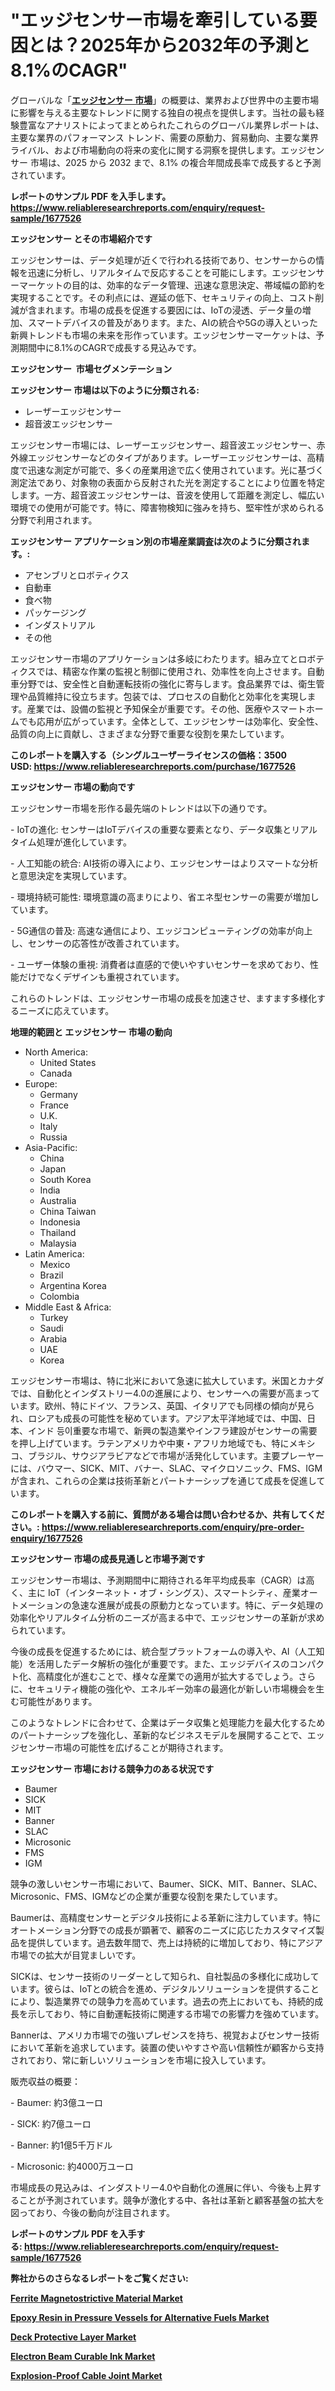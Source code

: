 <p><h1>"エッジセンサー市場を牽引している要因とは？2025年から2032年の予測と8.1%のCAGR"</h1></p><p>グローバルな「<a href="https://www.reliableresearchreports.com/edge-sensor-r1677526?utm_campaign=107&utm_medium=6&utm_source=Github&utm_content=ia&utm_term=05022025&utm_id=edge-sensor"><strong>エッジセンサー 市場</strong></a>」の概要は、業界および世界中の主要市場に影響を与える主要なトレンドに関する独自の視点を提供します。当社の最も経験豊富なアナリストによってまとめられたこれらのグローバル業界レポートは、主要な業界のパフォーマンス トレンド、需要の原動力、貿易動向、主要な業界ライバル、および市場動向の将来の変化に関する洞察を提供します。エッジセンサー 市場は、2025 から 2032 まで、8.1% の複合年間成長率で成長すると予測されています。</p>
<p><strong>レポートのサンプル PDF を入手します。</strong><strong><a href="https://www.reliableresearchreports.com/enquiry/request-sample/1677526?utm_campaign=107&utm_medium=6&utm_source=Github&utm_content=ia&utm_term=05022025&utm_id=edge-sensor">https://www.reliableresearchreports.com/enquiry/request-sample/1677526</a></strong></p>
<p><strong>エッジセンサー とその市場紹介です</strong></p>
<p><p>エッジセンサーは、データ処理が近くで行われる技術であり、センサーからの情報を迅速に分析し、リアルタイムで反応することを可能にします。エッジセンサーマーケットの目的は、効率的なデータ管理、迅速な意思決定、帯域幅の節約を実現することです。その利点には、遅延の低下、セキュリティの向上、コスト削減が含まれます。市場の成長を促進する要因には、IoTの浸透、データ量の増加、スマートデバイスの普及があります。また、AIの統合や5Gの導入といった新興トレンドも市場の未来を形作っています。エッジセンサーマーケットは、予測期間中に8.1%のCAGRで成長する見込みです。</p><strong><a href="|AUTHORITHY_DOMAIN_URL|?utm_campaign=107&utm_medium=6&utm_source=Github&utm_content=ia&utm_term=05022025&utm_id=edge-sensor"></a></strong></p>
<p><strong>エッジセンサー&nbsp;</strong><strong>&nbsp;市場セグメンテーション</strong></p>
<p><strong>エッジセンサー 市場は以下のように分類される:</strong>&nbsp;</p>
<p><ul><li>レーザーエッジセンサー</li><li>超音波エッジセンサー</li></ul></p>
<p><p>エッジセンサー市場には、レーザーエッジセンサー、超音波エッジセンサー、赤外線エッジセンサーなどのタイプがあります。レーザーエッジセンサーは、高精度で迅速な測定が可能で、多くの産業用途で広く使用されています。光に基づく測定法であり、対象物の表面から反射された光を測定することにより位置を特定します。一方、超音波エッジセンサーは、音波を使用して距離を測定し、幅広い環境での使用が可能です。特に、障害物検知に強みを持ち、堅牢性が求められる分野で利用されます。</p></p>
<p><strong> エッジセンサー アプリケーション別の市場産業調査は次のように分類されます。:</strong></p>
<p><ul><li>アセンブリとロボティクス</li><li>自動車</li><li>食べ物</li><li>パッケージング</li><li>インダストリアル</li><li>その他</li></ul></p>
<p><p>エッジセンサー市場のアプリケーションは多岐にわたります。組み立てとロボティクスでは、精密な作業の監視と制御に使用され、効率性を向上させます。自動車分野では、安全性と自動運転技術の強化に寄与します。食品業界では、衛生管理や品質維持に役立ちます。包装では、プロセスの自動化と効率化を実現します。産業では、設備の監視と予知保全が重要です。その他、医療やスマートホームでも応用が広がっています。全体として、エッジセンサーは効率化、安全性、品質の向上に貢献し、さまざまな分野で重要な役割を果たしています。</p></p>
<p><strong>このレポートを購入する（シングルユーザーライセンスの価格：3500 USD:</strong><strong>&nbsp;<a href="https://www.reliableresearchreports.com/purchase/1677526?utm_campaign=107&utm_medium=6&utm_source=Github&utm_content=ia&utm_term=05022025&utm_id=edge-sensor">https://www.reliableresearchreports.com/purchase/1677526</a></strong></p>
<p><strong>エッジセンサー 市場の動向です</strong></p>
<p><p>エッジセンサー市場を形作る最先端のトレンドは以下の通りです。</p><p>- IoTの進化: センサーはIoTデバイスの重要な要素となり、データ収集とリアルタイム処理が進化しています。</p><p>- 人工知能の統合: AI技術の導入により、エッジセンサーはよりスマートな分析と意思決定を実現しています。</p><p>- 環境持続可能性: 環境意識の高まりにより、省エネ型センサーの需要が増加しています。</p><p>- 5G通信の普及: 高速な通信により、エッジコンピューティングの効率が向上し、センサーの応答性が改善されています。</p><p>- ユーザー体験の重視: 消費者は直感的で使いやすいセンサーを求めており、性能だけでなくデザインも重視されています。</p><p>これらのトレンドは、エッジセンサー市場の成長を加速させ、ますます多様化するニーズに応えています。</p></p>
<p><strong>地理的範囲と エッジセンサー 市場の動向</strong></p>
<p><ul>
    <li>
        North America:
        <ul>
            <li>United States</li>
            <li>Canada</li>
        </ul>
    </li>
    <li>
        Europe:
        <ul>
            <li>Germany</li>
            <li>France</li>
            <li>U.K.</li>
            <li>Italy</li>
            <li>Russia</li>
        </ul>
    </li>
    <li>
        Asia-Pacific:
        <ul>
            <li>China</li>
            <li>Japan</li>
            <li>South Korea</li>
            <li>India</li>
            <li>Australia</li>
            <li>China Taiwan</li>
            <li>Indonesia</li>
            <li>Thailand</li>
            <li>Malaysia</li>
        </ul>
    </li>
    <li>
        Latin America:
        <ul>
            <li>Mexico</li>
            <li>Brazil</li>
            <li>Argentina Korea</li>
            <li>Colombia</li>
        </ul>
    </li>
    <li>
        Middle East & Africa:
        <ul>
            <li>Turkey</li>
            <li>Saudi</li>
            <li>Arabia</li>
            <li>UAE</li>
            <li>Korea</li>
        </ul>
    </li>
    </ul></p>
<p><p>エッジセンサー市場は、特に北米において急速に拡大しています。米国とカナダでは、自動化とインダストリー4.0の進展により、センサーへの需要が高まっています。欧州、特にドイツ、フランス、英国、イタリアでも同様の傾向が見られ、ロシアも成長の可能性を秘めています。アジア太平洋地域では、中国、日本、インド 등이重要な市場で、新興の製造業やインフラ建設がセンサーの需要を押し上げています。ラテンアメリカや中東・アフリカ地域でも、特にメキシコ、ブラジル、サウジアラビアなどで市場が活発化しています。主要プレーヤーには、バウマー、SICK、MIT、バナー、SLAC、マイクロソニック、FMS、IGMが含まれ、これらの企業は技術革新とパートナーシップを通じて成長を促進しています。</p></p>
<p><strong>このレポートを購入する前に、質問がある場合は問い合わせるか、共有してください。:&nbsp;<a href="https://www.reliableresearchreports.com/enquiry/pre-order-enquiry/1677526?utm_campaign=107&utm_medium=6&utm_source=Github&utm_content=ia&utm_term=05022025&utm_id=edge-sensor">https://www.reliableresearchreports.com/enquiry/pre-order-enquiry/1677526</a></strong></p>
<p><strong>エッジセンサー 市場の成長見通しと市場予測です</strong></p>
<p><p>エッジセンサー市場は、予測期間中に期待される年平均成長率（CAGR）は高く、主に IoT（インターネット・オブ・シングス）、スマートシティ、産業オートメーションの急速な進展が成長の原動力となっています。特に、データ処理の効率化やリアルタイム分析のニーズが高まる中で、エッジセンサーの革新が求められています。</p><p>今後の成長を促進するためには、統合型プラットフォームの導入や、AI（人工知能）を活用したデータ解析の強化が重要です。また、エッジデバイスのコンパクト化、高精度化が進むことで、様々な産業での適用が拡大するでしょう。さらに、セキュリティ機能の強化や、エネルギー効率の最適化が新しい市場機会を生む可能性があります。</p><p>このようなトレンドに合わせて、企業はデータ収集と処理能力を最大化するためのパートナーシップを強化し、革新的なビジネスモデルを展開することで、エッジセンサー市場の可能性を広げることが期待されます。</p></p>
<p><strong>エッジセンサー 市場における競争力のある状況です</strong></p>
<p><ul><li>Baumer</li><li>SICK</li><li>MIT</li><li>Banner</li><li>SLAC</li><li>Microsonic</li><li>FMS</li><li>IGM</li></ul></p>
<p><p>競争の激しいセンサー市場において、Baumer、SICK、MIT、Banner、SLAC、Microsonic、FMS、IGMなどの企業が重要な役割を果たしています。</p><p>Baumerは、高精度センサーとデジタル技術による革新に注力しています。特にオートメーション分野での成長が顕著で、顧客のニーズに応じたカスタマイズ製品を提供しています。過去数年間で、売上は持続的に増加しており、特にアジア市場での拡大が目覚ましいです。</p><p>SICKは、センサー技術のリーダーとして知られ、自社製品の多様化に成功しています。彼らは、IoTとの統合を進め、デジタルソリューションを提供することにより、製造業界での競争力を高めています。過去の売上においても、持続的成長を示しており、特に自動運転技術に関連する市場での影響力を強めています。</p><p>Bannerは、アメリカ市場での強いプレゼンスを持ち、視覚およびセンサー技術において革新を追求しています。装置の使いやすさや高い信頼性が顧客から支持されており、常に新しいソリューションを市場に投入しています。</p><p>販売収益の概要：</p><p>- Baumer: 約3億ユーロ</p><p>- SICK: 約7億ユーロ</p><p>- Banner: 約1億5千万ドル</p><p>- Microsonic: 約4000万ユーロ</p><p>市場成長の見込みは、インダストリー4.0や自動化の進展に伴い、今後も上昇することが予測されています。競争が激化する中、各社は革新と顧客基盤の拡大を図っており、今後の動向が注目されます。</p></p>
<p><strong>レポートのサンプル PDF を入手する:&nbsp;<a href="https://www.reliableresearchreports.com/enquiry/request-sample/1677526?utm_campaign=107&utm_medium=6&utm_source=Github&utm_content=ia&utm_term=05022025&utm_id=edge-sensor">https://www.reliableresearchreports.com/enquiry/request-sample/1677526</a></strong></p>
<p></p>
<p></p>
<p></p>
<p></p>
<p><strong>弊社からのさらなるレポートをご覧ください:</strong></p>
<p><strong><p><a href="https://github.com/vitrilaoire/Market-Research-Report-List-1/blob/main/ferrite-magnetostrictive-material-market.md?utm_campaign=107&utm_medium=6&utm_source=Github&utm_content=ia&utm_term=05022025&utm_id=edge-sensor">Ferrite Magnetostrictive Material Market</a></p><p><a href="https://github.com/nabadeneme/Market-Research-Report-List-1/blob/main/epoxy-resin-in-pressure-vessels-for-alternative-fuels-market.md?utm_campaign=107&utm_medium=6&utm_source=Github&utm_content=ia&utm_term=05022025&utm_id=edge-sensor">Epoxy Resin in Pressure Vessels for Alternative Fuels Market</a></p><p><a href="https://github.com/maclarensidney/Market-Research-Report-List-1/blob/main/deck-protective-layer-market.md?utm_campaign=107&utm_medium=6&utm_source=Github&utm_content=ia&utm_term=05022025&utm_id=edge-sensor">Deck Protective Layer Market</a></p><p><a href="https://github.com/ovtkosle/Market-Research-Report-List-1/blob/main/electron-beam-curable-ink-market.md?utm_campaign=107&utm_medium=6&utm_source=Github&utm_content=ia&utm_term=05022025&utm_id=edge-sensor">Electron Beam Curable Ink Market</a></p><p><a href="https://github.com/ramraomeyie/Market-Research-Report-List-1/blob/main/explosion-proof-cable-joint-market.md?utm_campaign=107&utm_medium=6&utm_source=Github&utm_content=ia&utm_term=05022025&utm_id=edge-sensor">Explosion-Proof Cable Joint Market</a></p></strong></p>